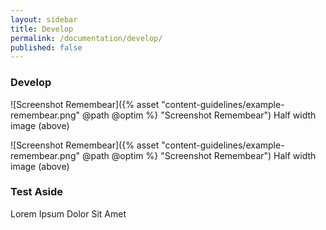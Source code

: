 ```yaml
---
layout: sidebar
title: Develop
permalink: /documentation/develop/
published: false
---
```


<section class="panel-collapse module">
<article class="module-content grid-x grid-padding-x">
<div class="cell small-12" markdown="1">

# Develop

</div>
</article>
</section>

<section class="panel-collapse module">
<article class="module-content grid-x grid-padding-x image-with-caption">
<div class="cell small-6" markdown="1">

![Screenshot Remembear]({% asset "content-guidelines/example-remembear.png" @path @optim %} "Screenshot Remembear") Half width image (above)

</div>
<div class="cell small-6" markdown="1">

![Screenshot Remembear]({% asset "content-guidelines/example-remembear.png" @path @optim %} "Screenshot Remembear") Half width image (above)

</div>
</article>
<aside class="module-aside" markdown="1">

### Test Aside

Lorem Ipsum Dolor Sit Amet

</aside>
</section>
